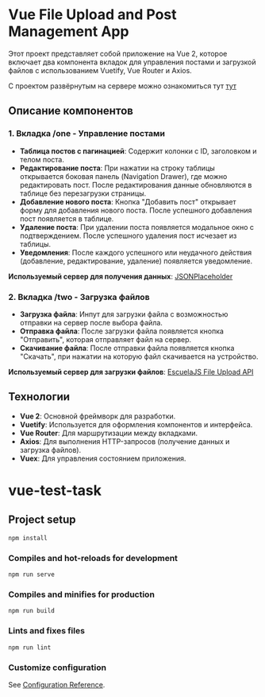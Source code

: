 # Vue File Upload and Post Management App

Этот проект представляет собой приложение на Vue 2, которое включает два компонента вкладок для управления постами и загрузкой файлов с использованием Vuetify, Vue Router и Axios.

C проектом развёрнутым на сервере можно ознакомиться тут [тут](http://195.135.254.16/one)  

## Описание компонентов

### 1. Вкладка /one - Управление постами

-   **Таблица постов с пагинацией**: Содержит колонки с ID, заголовком и телом поста.
-   **Редактирование поста**: При нажатии на строку таблицы открывается боковая панель (Navigation Drawer), где можно редактировать пост. После редактирования данные обновляются в таблице без перезагрузки страницы.
-   **Добавление нового поста**: Кнопка "Добавить пост" открывает форму для добавления нового поста. После успешного добавления пост появляется в таблице.
-   **Удаление поста**: При удалении поста появляется модальное окно с подтверждением. После успешного удаления пост исчезает из таблицы.
-   **Уведомления**: После каждого успешного или неудачного действия (добавление, редактирование, удаление) появляется уведомление.

**Используемый сервер для получения данных**: [JSONPlaceholder](https://jsonplaceholder.typicode.com/posts) 

### 2. Вкладка /two - Загрузка файлов

-   **Загрузка файла**: Инпут для загрузки файла с возможностью отправки на сервер после выбора файла.
-   **Отправка файла**: После загрузки файла появляется кнопка "Отправить", которая отправляет файл на сервер.
-   **Скачивание файла**: После отправки файла появляется кнопка "Скачать", при нажатии на которую файл скачивается на устройство.

**Используемый сервер для загрузки файлов**: [EscuelaJS File Upload API](https://api.escuelajs.co/api/v1/files/upload)

## Технологии

-   **Vue 2**: Основной фреймворк для разработки.
-   **Vuetify**: Используется для оформления компонентов и интерфейса.
-   **Vue Router**: Для маршрутизации между вкладками.
-   **Axios**: Для выполнения HTTP-запросов (получение данных и загрузка файлов).
-   **Vuex**: Для управления состоянием приложения.

# vue-test-task

## Project setup

```
npm install
```

### Compiles and hot-reloads for development

```
npm run serve
```

### Compiles and minifies for production

```
npm run build
```

### Lints and fixes files

```
npm run lint
```

### Customize configuration

See [Configuration Reference](https://cli.vuejs.org/config/).
